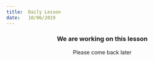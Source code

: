 ```yaml
---
title:  Daily Lesson
date:   10/06/2019
---
```


### <center>We are working on this lesson</center>
<center>Please come back later</center>